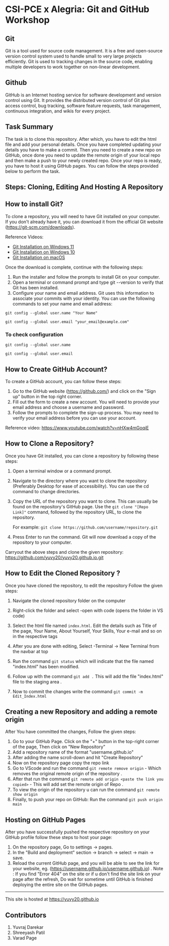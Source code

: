 # CSI-PCE x Alegria: Git and GitHub Workshop

## Git
Git is a tool used for source code management. It is a free and open-source version control system used to handle small to very large projects efficiently. Git is used to tracking changes in the source code, enabling multiple developers to work together on non-linear development.

## Github
GitHub is an Internet hosting service for software development and version control using Git. It provides the distributed version control of Git plus access control, bug tracking, software feature requests, task management, continuous integration, and wikis for every project.

## Task Summary
The task is to clone this repository. After which, you have to edit the html file and add your personal details. Once you have completed updating your details you have to make a commit. Then you need to create a new repo on GitHub, once done you need to update the remote origin of your local repo and then make a push to your newly created repo. Once your repo is ready, you have to host it using GitHub pages. You can follow the steps provided below to perform the task.

## Steps: Cloning, Editing And Hosting A Repository 

## How to install Git?

To clone a repository, you will need to have Git installed on your computer. If you don't already have it, you can download it from the official Git website (https://git-scm.com/downloads).

Reference Videos:

- [Git Installation on Windows 11](https://www.youtube.com/watch?v=JgOs70Y7jew)
- [Git Installation on Windows 10](https://www.youtube.com/watch?v=cJTXh7g-uCM)
- [Git Installation  on macOS](https://www.youtube.com/watch?v=hMEyBtsuAJE)

Once the download is complete, continue with the following steps:

1. Run the installer and follow the prompts to install Git on your computer.
2. Open a terminal or command prompt and type git --version to verify that Git has been installed.
3. Configure your name and email address. Git uses this information to associate your commits with your identity. You can use the following commands to set your name and email address:

`git config --global user.name "Your Name"`

`git config --global user.email "your_email@example.com"`

### To check configuration
`git config --global user.name`

`git config --global user.email`


## How to Create GitHub Account?
To create a GitHub account, you can follow these steps:

1. Go to the GitHub website (https://github.com/) and click on the "Sign up" button in the top right corner.
2. Fill out the form to create a new account. You will need to provide your email address and choose a username and password.
3. Follow the prompts to complete the sign-up process. You may need to verify your email address before you can use your account.

Reference video: https://www.youtube.com/watch?v=nHXw4mGoqiE


## How to Clone a Repository?
Once you have Git installed, you can clone a repository by following these steps:

 1. Open a terminal window or a command prompt.
 2. Navigate to the directory where you want to clone the repository (Preferably Desktop for ease of accessibility). You can use the cd command to change directories.
 3. Copy the URL of the repository you want to clone. This can usually be found on the repository's GitHub page.
Use the `git clone "[Repo Link]"` command, followed by the repository URL, to clone the repository. 
    
    For example: `git clone https://github.com/username/repository.git`
 4. Press Enter to run the command. Git will now download a copy of the repository to your computer.

Carryout the above steps and clone the given repository: https://github.com/yuvy20/yuvy20.github.io.git


## How to Edit the Cloned Repository ?
Once you have cloned the repository, to edit the repository Follow the given steps:
1. Navigate the cloned repository folder on the computer 
2. Right-click the folder and select -open with code (opens the folder in VS code) 
3. Select the html file named `index.html`. Edit the details such as Title of the page, Your Name, About Yourself, Your Skills, Your e-mail and so on in the respective tags
4. After you are done with editing, Select -Terminal -> New Terminal from the navbar at top
5. Run the command `git status` which will indicate that the file named "index.html" has been modified.

6. Follow up with the command `git add .` This will add the file "index.html" file to the staging area .
7. Now to commit the changes write the command `git commit -m Edit_Index.html`

## Creating a new Repository and adding a remote origin 
After You have committed the changes, Follow the given steps:
1. Go to your GitHub Page. Click on the "+" button in the top-right corner of the page, Then click on "New Repository"
2. Add a repository name of the format "username.github.io"
3. After adding the name scroll-down and hit "Create Repository"
4. Now on the repository page copy the repo link 
5. Go to VScode and run the command `git remote remove origin` - Which removes the original remote origin of the repository .
6. After that run the command `git remote add origin <paste the link you copied>` - This will add set the remote origin of Repo .
7. To view the origin of the repository u can run the command `git remote show origin`
8. Finally, to push your repo on GitHub: 
Run the command `git push origin main`

## Hosting on GitHub Pages
After you have successfully pushed the respective repository on your GitHub profile follow these steps to host your page:
1. On the repository page, Go to settings -> pages.
2. In the "Build and deployment" section -> branch -> select -> main -> save.
3. Reload the current GitHub page, and you will be able to see the link for your website, eg. (https://username.github.io/username.github.io) .
 Note : If you find "Error 404" on the site or if u don't find the site link on your page after the refresh, Do wait for sometime until GitHub is finished deploying the entire site on the GitHub pages.

---
This site is hosted at https://yuvy20.github.io

 ## Contributors
 1. Yuvraj Darekar
 2. Shreeyash Patil
 3. Varad Page
 
 
